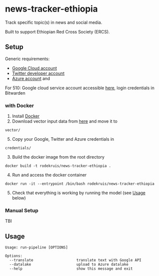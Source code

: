 # news-tracker-ethiopia

Track specific topic(s) in news and social media.

Built to support Ethiopian Red Cross Society (ERCS).

## Setup
Generic requirements:
-   [Google Cloud account](https://cloud.google.com/)
-   [Twitter developer account](https://developer.twitter.com/en/apply-for-access)
-   [Azure account](https://azure.microsoft.com/en-us/get-started/) and 

For 510: Google cloud service account accessible [here](https://console.cloud.google.com/apis/credentials?project=eth-conflict-tracker&folder=&organizationId=&supportedpurview=project), login credentials in Bitwarden

### with Docker
1. Install [Docker](https://www.docker.com/get-started)
3. Download vector input data from [here](https://rodekruis.sharepoint.com/sites/510-CRAVK-510/_layouts/15/guestaccess.aspx?docid=01fe7b3505b0440229856228d6210044c&authkey=Acr_sCnyg7cKHmMUw0ay1C8&expiration=2022-03-21T23%3A00%3A00.000Z&e=ciWvIh) and move it to
```
vector/
```
5. Copy your Google, Twitter and Azure credentials in
```
credentials/
```
3. Build the docker image from the root directory
```
docker build -t rodekruis/news-tracker-ethiopia .
```
4. Run and access the docker container
```
docker run -it --entrypoint /bin/bash rodekruis/news-tracker-ethiopia
```
5. Check that everything is working by running the model (see [Usage](https://github.com/rodekruis/IBF-dengue-model#usage) below)


### Manual Setup
TBI

## Usage
```
Usage: run-pipeline [OPTIONS]

Options:
  --translate                    translate text with Google API
  --datalake                     upload to Azure datalake
  --help                         show this message and exit
  ```
